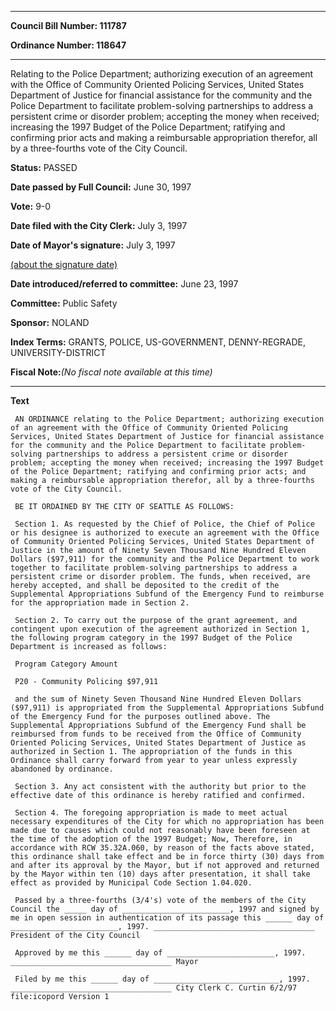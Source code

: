 

********

**Council Bill Number: 111787**
   
**Ordinance Number: 118647**
********

 Relating to the Police Department; authorizing execution of an agreement with the Office of Community Oriented Policing Services, United States Department of Justice for financial assistance for the community and the Police Department to facilitate problem-solving partnerships to address a persistent crime or disorder problem; accepting the money when received; increasing the 1997 Budget of the Police Department; ratifying and confirming prior acts and making a reimbursable appropriation therefor, all by a three-fourths vote of the City Council.

**Status:** PASSED
   
**Date passed by Full Council:** June 30, 1997
   
**Vote:** 9-0
   
**Date filed with the City Clerk:** July 3, 1997
   
**Date of Mayor's signature:** July 3, 1997
   
[(about the signature date)](/~public/approvaldate.htm)
   
   
   
**Date introduced/referred to committee:** June 23, 1997
   
**Committee:** Public Safety
   
**Sponsor:** NOLAND
   
   
**Index Terms:** GRANTS, POLICE, US-GOVERNMENT, DENNY-REGRADE, UNIVERSITY-DISTRICT

**Fiscal Note:**_(No fiscal note available at this time)_

********

**Text**
   
```
 AN ORDINANCE relating to the Police Department; authorizing execution of an agreement with the Office of Community Oriented Policing Services, United States Department of Justice for financial assistance for the community and the Police Department to facilitate problem- solving partnerships to address a persistent crime or disorder problem; accepting the money when received; increasing the 1997 Budget of the Police Department; ratifying and confirming prior acts; and making a reimbursable appropriation therefor, all by a three-fourths vote of the City Council.

 BE IT ORDAINED BY THE CITY OF SEATTLE AS FOLLOWS:

 Section 1. As requested by the Chief of Police, the Chief of Police or his designee is authorized to execute an agreement with the Office of Community Oriented Policing Services, United States Department of Justice in the amount of Ninety Seven Thousand Nine Hundred Eleven Dollars ($97,911) for the community and the Police Department to work together to facilitate problem-solving partnerships to address a persistent crime or disorder problem. The funds, when received, are hereby accepted, and shall be deposited to the credit of the Supplemental Appropriations Subfund of the Emergency Fund to reimburse for the appropriation made in Section 2.

 Section 2. To carry out the purpose of the grant agreement, and contingent upon execution of the agreement authorized in Section 1, the following program category in the 1997 Budget of the Police Department is increased as follows:

 Program Category Amount

 P20 - Community Policing $97,911

 and the sum of Ninety Seven Thousand Nine Hundred Eleven Dollars ($97,911) is appropriated from the Supplemental Appropriations Subfund of the Emergency Fund for the purposes outlined above. The Supplemental Appropriations Subfund of the Emergency Fund shall be reimbursed from funds to be received from the Office of Community Oriented Policing Services, United States Department of Justice as authorized in Section 1. The appropriation of the funds in this Ordinance shall carry forward from year to year unless expressly abandoned by ordinance.

 Section 3. Any act consistent with the authority but prior to the effective date of this ordinance is hereby ratified and confirmed.

 Section 4. The foregoing appropriation is made to meet actual necessary expenditures of the City for which no appropriation has been made due to causes which could not reasonably have been foreseen at the time of the adoption of the 1997 Budget; Now, Therefore, in accordance with RCW 35.32A.060, by reason of the facts above stated, this ordinance shall take effect and be in force thirty (30) days from and after its approval by the Mayor, but if not approved and returned by the Mayor within ten (10) days after presentation, it shall take effect as provided by Municipal Code Section 1.04.020.

 Passed by a three-fourths (3/4's) vote of the members of the City Council the _____ day of ________________________, 1997 and signed by me in open session in authentication of its passage this ______ day of ________________________, 1997. ____________________________________ President of the City Council

 Approved by me this ______ day of ________________________, 1997. ____________________________________ Mayor

 Filed by me this ______ day of ____________________________, 1997. ____________________________________ City Clerk C. Curtin 6/2/97 file:icopord Version 1

```
